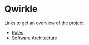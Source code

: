 # Qwirkle

Links to get an overview of the project
- [Rules](/docs/rules.md)
- [Software Architecture](/docs/architecture.md)
